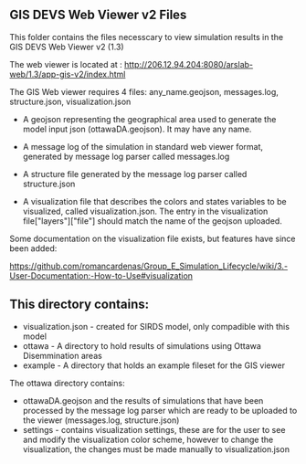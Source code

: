 ## GIS DEVS Web Viewer v2 Files
This folder contains the files necesscary to view simulation results in the GIS DEVS Web Viewer v2 (1.3)

The web viewer is located at : http://206.12.94.204:8080/arslab-web/1.3/app-gis-v2/index.html

The GIS Web viewer requires 4 files: any_name.geojson, messages.log, structure.json, visualization.json

- A geojson representing the geographical area used to generate the model input json (ottawaDA.geojson). It may have any name.

- A message log of the simulation in standard web viewer format, generated by message log parser called messages.log

- A structure file generated by the message log parser called structure.json

- A visualization file that describes the colors and states variables to be visualized, called visualization.json. The entry in the visualization file["layers"]["file"] should match the name of the geojson uploaded.
  
Some documentation on the visualization file exists, but features have since been added:

https://github.com/romancardenas/Group_E_Simulation_Lifecycle/wiki/3.-User-Documentation:-How-to-Use#visualization

 
## This directory contains:

 - visualization.json - created for SIRDS model, only compadible with this model
 - ottawa - A directory to hold results of simulations using Ottawa Disemmination areas
 - example - A directory that holds an example fileset for the GIS viewer

The ottawa directory contains:

- ottawaDA.geojson and the results of simulations that have been processed by the message log parser which are ready to be uploaded to the viewer (messages.log, structure.json)
- settings - contains visualization settings, these are for the user to see and modify the visualization color scheme, however to change the visualization, the changes must be made manually to visualization.json
